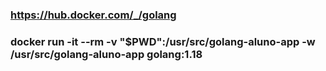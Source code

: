 ### https://hub.docker.com/_/golang

### docker run -it --rm -v "$PWD":/usr/src/golang-aluno-app -w /usr/src/golang-aluno-app golang:1.18

